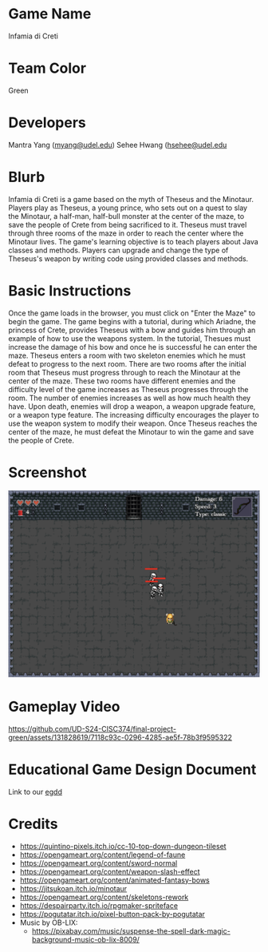 # Game Name

Infamia di Creti

# Team Color

Green

# Developers

Mantra Yang (myang@udel.edu)
Sehee Hwang (hsehee@udel.edu

# Blurb

Infamia di Creti is a game based on the myth of Theseus and the Minotaur. Players play as Theseus, a young prince, who sets out on a quest to slay the Minotaur, a half-man, half-bull monster at the center of the maze, to save the people of Crete from being sacrificed to it. Theseus must travel through three rooms of the maze in order to reach the center where the Minotaur lives. The game's learning objective is to teach players about Java classes and methods. Players can upgrade and change the type of Theseus's weapon by writing code using provided classes and methods. 

# Basic Instructions

Once the game loads in the browser, you must click on "Enter the Maze" to begin the game. The game begins with a tutorial, during which Ariadne, the princess of Crete, provides Theseus with a bow and guides him through an example of how to use the weapons system. In the tutorial, Thesues must increase the damage of his bow and once he is successful he can enter the maze. Theseus enters a room with two skeleton enemies which he must defeat to progress to the next room. There are two rooms after the initial room that Theseus must progress through to reach the Minotaur at the center of the maze. These two rooms have different enemies and the difficulty level of the game increases as Theseus progresses through the room. The number of enemies increases as well as how much health they have. Upon death, enemies will drop a weapon, a weapon upgrade feature, or a weapon type feature. The increasing difficulty encourages the player to use the weapon system to modify their weapon. Once Theseus reaches the center of the maze, he must defeat the Minotaur to win the game and save the people of Crete.

# Screenshot

![Screenshot of from the first room in Infamia di Creti](/docs/large.png)

# Gameplay Video


https://github.com/UD-S24-CISC374/final-project-green/assets/131828619/7118c93c-0296-4285-ae5f-78b3f9595322




# Educational Game Design Document

Link to our [egdd](docs/egdd.md)

# Credits

- https://quintino-pixels.itch.io/cc-10-top-down-dungeon-tileset 
- https://opengameart.org/content/legend-of-faune
- https://opengameart.org/content/sword-normal
- https://opengameart.org/content/weapon-slash-effect
- https://opengameart.org/content/animated-fantasy-bows
- https://jitsukoan.itch.io/minotaur
- https://opengameart.org/content/skeletons-rework
- https://despairparty.itch.io/rpgmaker-spriteface
- https://pogutatar.itch.io/pixel-button-pack-by-pogutatar
- Music by OB-LIX:
  - https://pixabay.com/music/suspense-the-spell-dark-magic-background-music-ob-lix-8009/

